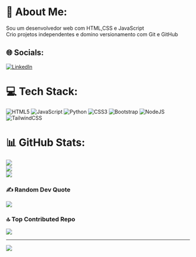 # 💫 About Me:
Sou um desenvolvedor web com HTML,CSS e JavaScript <br>Crio projetos independentes e domino versionamento com Git e GitHub<br>


## 🌐 Socials:
[![LinkedIn](https://img.shields.io/badge/LinkedIn-%230077B5.svg?logo=linkedin&logoColor=white)](https://linkedin.com/in/https://www.linkedin.com/in/josiam-santos-7b9119335?utm_source=share&utm_campaign=share_via&utm_content=profile&utm_medium=android_app) 

# 💻 Tech Stack:
![HTML5](https://img.shields.io/badge/html5-%23E34F26.svg?style=for-the-badge&logo=html5&logoColor=white) ![JavaScript](https://img.shields.io/badge/javascript-%23323330.svg?style=for-the-badge&logo=javascript&logoColor=%23F7DF1E) ![Python](https://img.shields.io/badge/python-3670A0?style=for-the-badge&logo=python&logoColor=ffdd54) ![CSS3](https://img.shields.io/badge/css3-%231572B6.svg?style=for-the-badge&logo=css3&logoColor=white) ![Bootstrap](https://img.shields.io/badge/bootstrap-%238511FA.svg?style=for-the-badge&logo=bootstrap&logoColor=white) ![NodeJS](https://img.shields.io/badge/node.js-6DA55F?style=for-the-badge&logo=node.js&logoColor=white) ![TailwindCSS](https://img.shields.io/badge/tailwindcss-%2338B2AC.svg?style=for-the-badge&logo=tailwind-css&logoColor=white)
# 📊 GitHub Stats:
![](https://github-readme-stats.vercel.app/api?username=JosiamDever&theme=radical&hide_border=true&include_all_commits=false&count_private=false)<br/>
![](https://nirzak-streak-stats.vercel.app/?user=JosiamDever&theme=radical&hide_border=true)<br/>
![](https://github-readme-stats.vercel.app/api/top-langs/?username=JosiamDever&theme=radical&hide_border=true&include_all_commits=false&count_private=false&layout=compact)

### ✍️ Random Dev Quote
![](https://quotes-github-readme.vercel.app/api?type=horizontal&theme=tokyonight)

### 🔝 Top Contributed Repo
![](https://github-contributor-stats.vercel.app/api?username=JosiamDever&limit=5&theme=radical&combine_all_yearly_contributions=true)

---
[![](https://visitcount.itsvg.in/api?id=JosiamDever&icon=0&color=6)](https://visitcount.itsvg.in)

<!-- Proudly created with GPRM ( https://gprm.itsvg.in ) -->